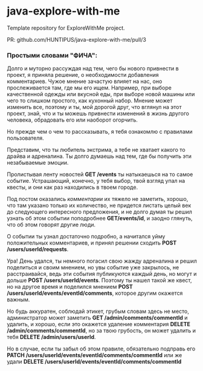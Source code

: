 # java-explore-with-me
Template repository for ExploreWithMe project.


PR: github.com/HUNTIPUS/java-explore-with-me/pull/3

### Простыми словами "ФИЧА":

Долго и муторно рассуждая над тем, чего бы нового привнести в проект, я приняла решение,
о необходимости добавления комментариев. Чужое мнение зачастую влияет на нас, оно прослеживается
там, где мы его ищем. Например, при выборе качественной одежды или вкусной еды,
при выборе новой машины или чего то слишком простого, как кухонный набор.
Мнение может изменить все, поэтому и ты, мой дорогой друг, что вглянул на этот проект, знай, что
и ты можешь привнести изменений в жизнь другого человека, обрадовать его или наоборот огорчить.


Но прежде чем о чем то рассказывать, я тебя ознакомлю с правилами пользователя.


Представим, что ты любитель экстрима, а тебе не хватает какого то драйва и адреналина.
Ты долго думаешь над тем, где бы получить эти незабываемые эмоции.

Пролистывая ленту новостей **GET /events** ты натыкаешься на то самое событие.
Устрашающий, конечно, у тебя выбор, твой взгляд упал на квесты, и они как раз находились в твоем городе.

Под постом оказались _комментарии_ их тяжело не заметить, хорошо, что там указано только их количество,
не придется листать целый век до следующего интересного предложения, и не долго думая ты решил узнать об этом событии
поподробнее **GET/events/id**, и заодно глянуть, что об этом говорят другие люди.

О событии ты узнал достаточно подробно, а начитался уйму положительных комментариев, и принял решении сходить
**POST /users/userId/requests**.

Ура! День удался, ты немного погасил свою жажду адреналина и решил поделиться и своим мнением,
но увы событие уже закрылось, не расстраивайся, ведь эти события публикуются каждый день, но могут и дольше
**POST /users/userId/events**.
Поэтому ты нашел такой же квест, но на другое время и поделился мнением 
**POST /users/userId/events/eventId/comments**, которое другим окажется важным. 

Но будь аккуратен, соблюдай этикет, грубым словам здесь не место, администратор может заметить 
**GET /admin/comments/commentId** и удалить, 
и хорошо, если это окажется удаление комментария **DELETE /admin/comments/commentId**, но за твою грубость, 
он может удалить и тебя **DELETE /admin/users/userId**. 

Но в случае, если ты забыл об этом правиле, обязательно подправь его 
**PATCH /users/userId/events/eventId/comments/commentId** или же
удали **DELETE /users/userId/events/eventId/comments/commentId**





